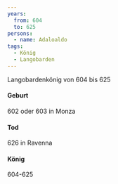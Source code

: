 ```yaml
---
years:
  from: 604
  to: 625
persons:
  - name: Adaloaldo
tags:
  - König
  - Langobarden
---
```

Langobardenkönig von 604 bis 625
#### Geburt
602 oder 603 in Monza
#### Tod
626 in Ravenna
#### König
604-625